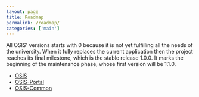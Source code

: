 ```yaml
---
layout: page
title: Roadmap
permalink: /roadmap/
categories: ['main']
---
```


All OSIS' versions starts with 0 because it is not yet fulfilling all the needs
of the university. When it fully replaces the current application then the
project reaches its final milestone, which is the stable release 1.0.0. It marks
the beginning of the maintenance phase, whose first version will be 1.1.0.

- [OSIS](/osis/roadmap/osis/)
- [OSIS-Portal](/osis/roadmap/osis_portal/)
- [OSIS-Common](/osis/roadmap/osis_common/)
